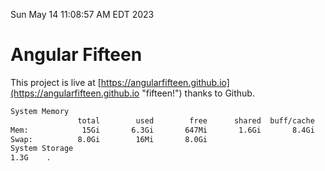Sun May 14 11:08:57 AM EDT 2023

# Angular Fifteen


This project is live at [https://angularfifteen.github.io](https://angularfifteen.github.io "fifteen!") thanks to Github.

```bash
System Memory
               total        used        free      shared  buff/cache   available
Mem:            15Gi       6.3Gi       647Mi       1.6Gi       8.4Gi       7.1Gi
Swap:          8.0Gi        16Mi       8.0Gi
System Storage
1.3G	.
```

